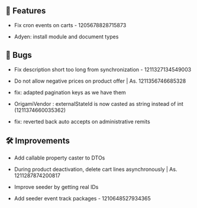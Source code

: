 ## 🚀 Features

- Fix cron events on carts - 1205678828715873

- Adyen: install module and document types


## 🐛 Bugs

- Fix description short too long from synchronization - 1211327134549003

- Do not allow negative prices on product offer | As. 1211356746685328

- fix: adapted pagination keys as we have them

- OrigamiVendor : externalStateId is now casted as string instead of int (1211374660035362)

- fix: reverted back auto accepts on administrative remits


## 🛠️ Improvements

- Add callable property caster to DTOs

- During product deactivation, delete cart lines asynchronously | As. 1211287874200817

- Improve seeder by getting real IDs

- Add seeder event track packages - 1210648527934365